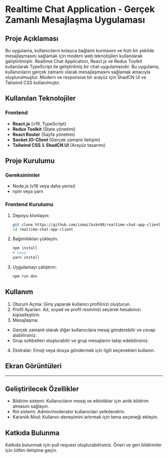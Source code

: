 # Realtime Chat Application - Gerçek Zamanlı Mesajlaşma Uygulaması

## Proje Açıklaması
Bu uygulama, kullanıcıların kolayca bağlantı kurmasını ve hızlı bir şekilde mesajlaşmasını sağlamak için modern web teknolojileri kullanılarak geliştirilmiştir.
Realtime Chat Application, React.js ve Redux Toolkit kullanılarak TypeScript ile geliştirilmiş bir chat uygulamasıdır. Bu uygulama, kullanıcıların gerçek zamanlı olarak mesajlaşmasını sağlamak amacıyla oluşturulmuştur. Modern ve responsive bir arayüz için ShadCN UI ve Tailwind CSS kullanılmıştır.

## Kullanılan Teknolojiler
### Frontend
- **React.js** (v19, TypeScript)
- **Redux Toolkit** (State yönetimi)
- **React Router** (Sayfa yönetimi)
- **Socket.IO-Client** (Gerçek zamanlı iletişim)
- **Tailwind CSS** & **ShadCN UI** (Arayüz tasarımı)

## Proje Kurulumu

### Gereksinimler
- Node.js (v18 veya daha yenisi)
- npm veya yarn

### Frontend Kurulumu
1. Depoyu klonlayın:
   ```bash
   git clone https://github.com/ismailkskn98/realtime-chat-app-client
   cd realtime-chat-app-client
   ```

2. Bağımlılıkları yükleyin:
   ```bash
   npm install
   # veya
   yarn install
   ```

3. Uygulamayı çalıştırın:
   ```bash
   npm run dev
   ```

## Kullanım
1. Oturum Açma: Giriş yaparak kullanıcı profilinizi oluşturun.
2. Profil Ayarları: Ad, soyad ve profil resminizi seçerek hesabınızı kişiselleştirin.
3. Mesajlaşma:
- Gerçek zamanlı olarak diğer kullanıcılara mesaj gönderebilir ve cevap alabilirsiniz.
- Grup sohbetleri oluşturabilir ve grup mesajlarını takip edebilirsiniz.
4. Ekstralar: Emoji veya dosya göndermek için ilgili seçenekleri kullanın.

## Ekran Görüntüleri
-----

## Geliştirilecek Özellikler
- Bildirim sistemi: Kullanıcıların mesaj ve etkinlikler için anlık bildirim almasını sağlayın.
- Rol sistemi: Admin/moderator kullanıcıları yetkilendirin.
- Karanlık Mod: Kullanıcı deneyimini artırmak için tema seçeneği ekleyin.


## Katkıda Bulunma
Katkıda bulunmak için pull request oluşturabilirsiniz. Öneri ve geri bildirimler için lütfen iletişime geçin.